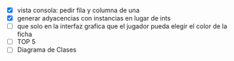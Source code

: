 - [x] vista consola: pedir fila y columna de una
- [x] generar adyacencias con instancias en lugar de ints
- [ ] que solo en la interfaz grafica que el jugador pueda elegir el color de la ficha
- [ ] TOP 5
- [ ] Diagrama de Clases